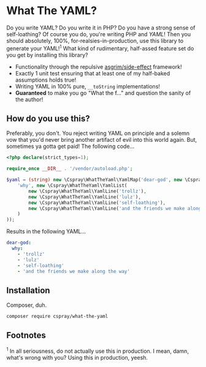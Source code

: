 # What The YAML?

Do you write YAML? Do you write it in PHP? Do you have a strong sense of self-loathing? Of course you do, you're writing 
PHP and _YAML_! Then you should absolutely, 100%, for-realsies-in-production, use this library to generate your YAML!<sup>1</sup> 
What kind of rudimentary, half-assed feature set do you get by installing this library?

- Functionality through the repulsive [asgrim/side-effect](https://github.com/asgrim/side-effect) framework!
- Exactly 1 unit test ensuring that at least one of my half-baked assumptions holds true!
- Writing YAML in 100% pure, `__toString` implementations!
- **Guaranteed** to make you go "What the f..." and question the sanity of the author!

## How do you use this?

Preferably, you don't. You reject writing YAML on principle and a solemn vow that you'd never bring another artifact 
of evil into this world again. But, sometimes ya gotta get paid! The following code...

```php
<?php declare(strict_types=1);

require_once __DIR__ . '/vendor/autoload.php';

$yaml = (string) new \Cspray\WhatTheYaml\YamlMap('dear-god', new \Cspray\WhatTheYaml\YamlMap(
    'why', new \Cspray\WhatTheYaml\YamlList(
        new \Cspray\WhatTheYaml\YamlLine('trollz'),
        new \Cspray\WhatTheYaml\YamlLine('lulz'),
        new \Cspray\WhatTheYaml\YamlLine('self-loathing'),
        new \Cspray\WhatTheYaml\YamlLine('and the friends we make along the way')
    )
));

```

Results in the following YAML...

```yaml
dear-god:
  why:
    - 'trollz'
    - 'lulz'
    - 'self-loathing'
    - 'and the friends we make along the way'

```

## Installation

Composer, duh.

```
composer require cspray/what-the-yaml
```

## Footnotes

<sup>1</sup> In all seriousness, do not actually use this in production. I mean, damn, what's wrong with you? Using this in production, yeesh.